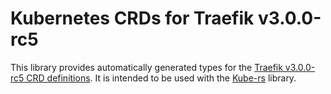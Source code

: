 # Kubernetes CRDs for Traefik v3.0.0-rc5

This library provides automatically generated types for the [Traefik v3.0.0-rc5 CRD definitions]. It is intended to be used with the [Kube-rs] library.

[Traefik v3.0.0-rc5 CRD definitions]: https://raw.githubusercontent.com/traefik/traefik/v3.0.0-rc5/integration/fixtures/k8s/01-traefik-crd.yml
[Kube-rs]: https://kube.rs/